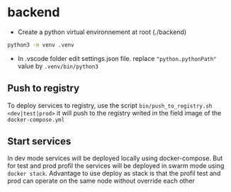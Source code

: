 # backend

- Create a python virtual environnement at root (./backend)
```bash
python3 -m venv .venv
```
- In .vscode folder edit settings.json file. replace `"python.pythonPath"` value by `.venv/bin/python3`

## Push to registry

To deploy services to registry, use the script `bin/push_to_registry.sh <dev|test|prod>` it will push to the registry writed in the field image of the `docker-compose.yml`

## Start services

In dev mode services will be deployed locally using docker-compose. But for test and prod profil the services will be deployed in swarm mode using `docker stack`. Advantage to use deploy as stack is that the profil test and prod can operate on the same node without override each other

